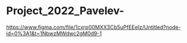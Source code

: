 # Project_2022_Pavelev-

https://www.figma.com/file/1cxrp00MXX3Cb5uPfEEeIz/Untitled?node-id=0%3A1&t=1NbwzMWdwc2gM0d9-1
